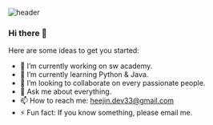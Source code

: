 ![header](https://capsule-render.vercel.app/api?type=rect&color=gradient&height=150&section=header&text=Heejin%20Bae&fontSize=90)

### Hi there 👋

Here are some ideas to get you started:

- 🔭 I’m currently working on sw academy.
- 🌱 I’m currently learning Python & Java.
- 👯 I’m looking to collaborate on every passionate people.
- 💬 Ask me about everything.
- 📫 How to reach me: heejin.dev33@gmail.com
- ⚡ Fun fact: If you know something, please email me.
